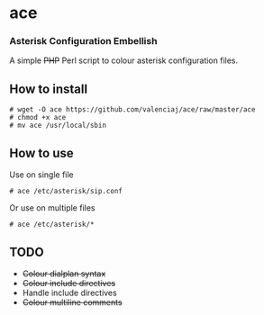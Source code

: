 # ace
### Asterisk Configuration Embellish

A simple ~~PHP~~ Perl script to colour asterisk configuration files.

## How to install
    # wget -O ace https://github.com/valenciaj/ace/raw/master/ace
    # chmod +x ace
    # mv ace /usr/local/sbin

## How to use
Use on single file

    # ace /etc/asterisk/sip.conf

Or use on multiple files

    # ace /etc/asterisk/*

## TODO

* ~~Colour dialplan syntax~~
* ~~Colour include directives~~
* Handle include directives
* ~~Colour multiline comments~~
